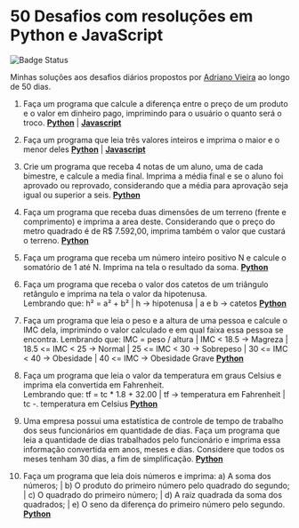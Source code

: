 # 50 Desafios com resoluções em Python e JavaScript

![Badge Status](https://img.shields.io/static/v1?label=status&message=em%20desenvolvimento&color=yellow)

Minhas soluções aos desafios diários propostos por <a href="https://www.linkedin.com/in/adrianocvieira/">Adriano Vieira</a> ao longo de 50 dias.

1. Faça um programa que calcule a diferença entre o preço de um produto e o valor em dinheiro pago, imprimindo para o usuário o quanto será o troco. <b><a href="https://github.com/brunoesm07/desafio-50dias/blob/main/Resolu%C3%A7%C3%B5es_Python/Desafio%201.py">Python</a></b> | <b><a href="">Javascript</a></b> 

2. Faça um programa que leia três valores inteiros e imprima o maior e o menor deles <b><a href="https://github.com/brunoesm07/desafio-50dias/blob/main/Resolu%C3%A7%C3%B5es_Python/Desafio%202.py"> Python</a></b>  | <b><a href="https://github.com/brunoesm07/desafio-50dias/blob/main/Desafio%202.js">Javascript</a></b> 

3. Crie um programa que receba 4 notas de um aluno, uma de cada bimestre, e calcule a media final. Imprima a média final e se o aluno foi aprovado ou reprovado, considerando que a média para aprovação seja igual ou superior a seis. <b><a href="https://github.com/brunoesm07/desafio-50dias-python/blob/main/Resoluções_Python/Desafio%203.py"> Python</a></b>

4. Faça um programa que receba duas dimensões de um terreno (frente e comprimento) e imprima a area deste. Considerando que o preço do metro quadrado é de R$ 7.592,00, imprima também o valor que custará o terreno. <b><a href="https://github.com/brunoesm07/desafio-50dias-python/blob/main/Resoluções_Python/Desafio%204.py"> Python</a></b>

5. Faça um programa que receba um número inteiro positivo N e calcule o somatório de 1 até N. Imprima na tela o resultado da soma. <b><a href="https://github.com/brunoesm07/desafio-50dias-python/blob/main/Resoluções_Python/Desafio%205.py"> Python</a></b>

6. Faça um programa que receba o valor dos catetos de um triângulo retângulo e imprima na tela o valor da hipotenusa. 
</br>Lembrando que: h² = a² + b² | h -> hipotenusa | a e b -> catetos <b><a href="https://github.com/brunoesm07/desafio-50dias/blob/main/Resoluções_Python/Desafio%206.py"> Python</a></b>

7. Faça um programa que leia o peso e a altura de uma pessoa e calcule o IMC dela, imprimindo o valor calculado e em qual faixa essa pessoa se encontra. Lembrando que: IMC = peso / altura | IMC < 18.5 -> Magreza | 18.5 <= IMC < 25 -> Normal | 25 <= IMC < 30 -> Sobrepeso | 30 <= IMC < 40 -> Obesidade | 40 <= IMC -> Obesidade Grave <b><a href="https://github.com/brunoesm07/desafio-50dias/blob/main/Resoluções_Python/Desafio7.py"> Python</a></b>

8. Faça um programa que leia o valor da temperatura em graus Celsius e imprima ela convertida em Fahrenheit. </br> Lembrando que: tf = tc * 1.8 + 32.00 | tf -> temperatura em Fahrenheit | tc -. temperatura em Celsius <b><a href="https://github.com/brunoesm07/desafio-50dias/blob/main/Resoluções_Python/Desafio8.py"> Python</a></b>

9. Uma empresa possui uma estatística de controle de tempo de trabalho dos seus funcionários em quantidade de dias.
Faça um programa que leia a quantidade de dias trabalhados pelo funcionário e imprima essa informação convertida em anos, meses e dias. 
Considere que todos os meses tenham 30 dias, a fim de simplificação. <b><a href="https://github.com/brunoesm07/desafio-50dias/blob/main/Resoluções_Python/Desafio9.py"> Python</a></b>

10. Faça um programa que leia dois números e imprima: a) A soma dos números; | b) O produto do primeiro número pelo quadrado do segundo; | c) O quadrado do primeiro número; | d) A raiz quadrada da soma dos quadrados; | e) O seno da diferença do primeiro número pelo segundo. <b><a href="https://github.com/brunoesm07/desafio-50dias/blob/main/Resoluções_Python/Desafio10.py"> Python</a></b>

